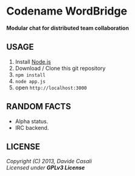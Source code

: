 Codename WordBridge
===================

**Modular chat for distributed team collaboration**


USAGE
-----

1. Install [Node.js](http://nodejs.org/)
2. Download / Clone this git repository
3. `npm install`
4. `node app.js`
5. open `http://localhost:3000`



RANDOM FACTS
------------

* Alpha status.
* IRC backend.



LICENSE
-------

  _Copyright (C) 2013, Davide Casali_  
  _Licensed under **GPLv3 License**_
